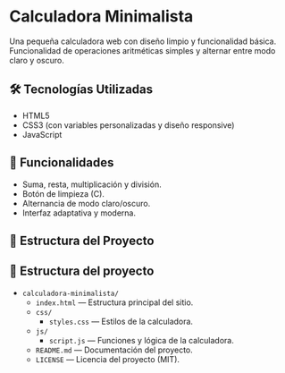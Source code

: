 # Calculadora Minimalista

Una pequeña calculadora web con diseño limpio y funcionalidad básica.  
Funcionalidad de operaciones aritméticas simples y alternar entre modo claro y oscuro.

## 🛠️ Tecnologías Utilizadas

- HTML5
- CSS3 (con variables personalizadas y diseño responsive)
- JavaScript

## 🚀 Funcionalidades

- Suma, resta, multiplicación y división.
- Botón de limpieza (C).
- Alternancia de modo claro/oscuro.
- Interfaz adaptativa y moderna.

## 📁 Estructura del Proyecto

## 📁 Estructura del proyecto

- `calculadora-minimalista/`
  - `index.html` — Estructura principal del sitio.
  - `css/`
    - `styles.css` — Estilos de la calculadora.
  - `js/`
    - `script.js` — Funciones y lógica de la calculadora.
  - `README.md` — Documentación del proyecto.
  - `LICENSE` — Licencia del proyecto (MIT).
